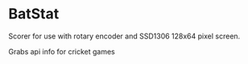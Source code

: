 # BatStat
Scorer for use with rotary encoder and SSD1306 128x64 pixel screen.

Grabs api info for cricket games
